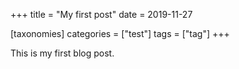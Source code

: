 +++
title = "My first post"
date = 2019-11-27

[taxonomies]
categories = ["test"]
tags = ["tag"]
+++

This is my first blog post.